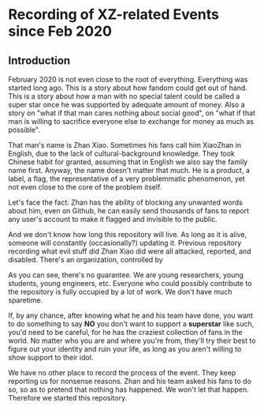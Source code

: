 # Recording of XZ-related Events since Feb 2020

## Introduction

February 2020 is not even close to the root of everything. Everything was started long ago. This is a story about how fandom could get out of hand. This is a story about how a man with no special talent could be called a super star once he was supported by adequate amount of money. Also a story on "what if that man cares nothing about social good", on "what if that man is willing to sacrifice everyone else to exchange for money as much as possible".

That man's name is Zhan Xiao. Sometimes his fans call him XiaoZhan in English, due to the lack of cultural-background knowledge. They took Chinese habit for granted, assuming that in English we also say the family name first. Anyway, the name doesn't matter that much. He is a product, a label, a flag, the representative of a very problemmatic phenomenon, yet not even close to the core of the problem itself.

Let's face the fact: Zhan has the ability of blocking any unwanted words about him, even on Github, he can easily send thousands of fans to report any user's account to make it flagged and invisible to the public.

And we don't know how long this repository will live. As long as it is alive, someone will constantly (occasionally?) updating it.
Previous repository recording what evil stuff did Zhan Xiao did were all attacked, reported, and disabled.
There's an organization, controlled by 

As you can see, there's no guarantee. We are young researchers, young students, young engineers, etc. Everyone who could possibly contribute to the repository is fully occupied by a lot of work. We don't have much sparetime.

If, by any chance, after knowing what he and his team have done, you want to do something to say **NO** you don't want to support a **superstar** like such, you'd need to be careful, for he has the craziest collection of fans in the world. No matter who you are and where you're from, they'll try their best to figure out your identity and ruin your life, as long as you aren't willing to show support to their idol.

We have no other place to record the process of the event. They keep reporting us for nonsense reasons. Zhan and his team asked his fans to do so, so as to pretend that nothing has happened. We won't let that happen. Therefore we started this repository.

